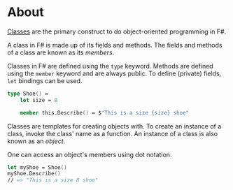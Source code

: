 # About

[Classes](https://docs.microsoft.com/en-us/dotnet/fsharp/language-reference/classes) are the primary construct to do object-oriented programming in F#.

A class in F# is made up of its fields and methods. The fields and methods of a class are known as its _members_.

Classes in F# are defined using the `type` keyword. Methods are defined using the `member` keyword and are always public. To define (private) fields, `let` bindings can be used.

```fsharp
type Shoe() =
    let size = 8

    member this.Describe() = $"This is a size {size} shoe"
```

Classes are templates for creating objects with. To create an instance of a class, invoke the class' name as a function. An instance of a class is also known as an _object_.

One can access an object's members using dot notation.

```fsharp
let myShoe = Shoe()
myShoe.Describe()
// => "This is a size 8 shoe"
```
